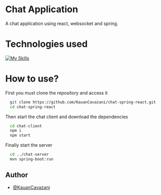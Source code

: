 # Chat Application

A chat application using react, websocket and spring.

# Technologies used

[![My Skills](https://skillicons.dev/icons?i=react,spring)](https://skillicons.dev)

# How to use?

First you must clone the repository and access it

```bash
  git clone https://github.com/KauanCavazani/chat-spring-react.git
  cd chat-spring-react
```

Then start the chat client and download the dependencies

```bash
  cd chat-client
  npm i
  npm start
```

Finally start the server

```bash
  cd ../chat-server
  mvn spring-boot:run
```


## Author

- [@KauanCavazani](https://www.github.com/KauanCavazani)
